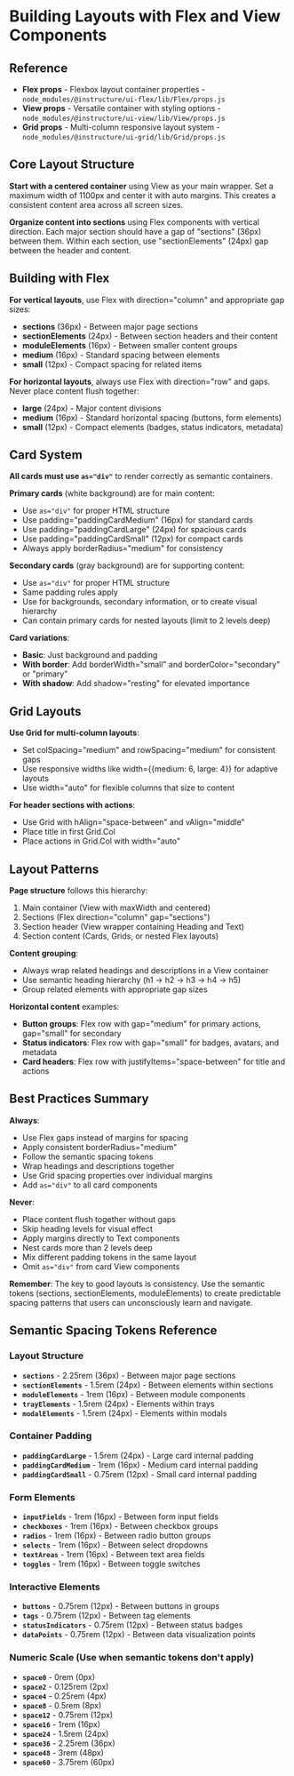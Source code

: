 # Building Layouts with Flex and View Components

## Reference

- **Flex props** - Flexbox layout container properties - `node_modules/@instructure/ui-flex/lib/Flex/props.js`
- **View props** - Versatile container with styling options - `node_modules/@instructure/ui-view/lib/View/props.js`
- **Grid props** - Multi-column responsive layout system - `node_modules/@instructure/ui-grid/lib/Grid/props.js`

## Core Layout Structure

**Start with a centered container** using View as your main wrapper. Set a maximum width of 1100px and center it with auto margins. This creates a consistent content area across all screen sizes.

**Organize content into sections** using Flex components with vertical direction. Each major section should have a gap of "sections" (36px) between them. Within each section, use "sectionElements" (24px) gap between the header and content.

## Building with Flex

**For vertical layouts**, use Flex with direction="column" and appropriate gap sizes:
- **sections** (36px) - Between major page sections
- **sectionElements** (24px) - Between section headers and their content
- **moduleElements** (16px) - Between smaller content groups
- **medium** (16px) - Standard spacing between elements
- **small** (12px) - Compact spacing for related items

**For horizontal layouts**, always use Flex with direction="row" and gaps. Never place content flush together:
- **large** (24px) - Major content divisions
- **medium** (16px) - Standard horizontal spacing (buttons, form elements)
- **small** (12px) - Compact elements (badges, status indicators, metadata)

## Card System

**All cards must use `as="div"`** to render correctly as semantic containers.

**Primary cards** (white background) are for main content:
- Use `as="div"` for proper HTML structure
- Use padding="paddingCardMedium" (16px) for standard cards
- Use padding="paddingCardLarge" (24px) for spacious cards
- Use padding="paddingCardSmall" (12px) for compact cards
- Always apply borderRadius="medium" for consistency

**Secondary cards** (gray background) are for supporting content:
- Use `as="div"` for proper HTML structure
- Same padding rules apply
- Use for backgrounds, secondary information, or to create visual hierarchy
- Can contain primary cards for nested layouts (limit to 2 levels deep)

**Card variations**:
- **Basic**: Just background and padding
- **With border**: Add borderWidth="small" and borderColor="secondary" or "primary"
- **With shadow**: Add shadow="resting" for elevated importance

## Grid Layouts

**Use Grid for multi-column layouts**:
- Set colSpacing="medium" and rowSpacing="medium" for consistent gaps
- Use responsive widths like width={{medium: 6, large: 4}} for adaptive layouts
- Use width="auto" for flexible columns that size to content

**For header sections with actions**:
- Use Grid with hAlign="space-between" and vAlign="middle"
- Place title in first Grid.Col
- Place actions in Grid.Col with width="auto"

## Layout Patterns

**Page structure** follows this hierarchy:
1. Main container (View with maxWidth and centered)
2. Sections (Flex direction="column" gap="sections")
3. Section header (View wrapper containing Heading and Text)
4. Section content (Cards, Grids, or nested Flex layouts)

**Content grouping**:
- Always wrap related headings and descriptions in a View container
- Use semantic heading hierarchy (h1 → h2 → h3 → h4 → h5)
- Group related elements with appropriate gap sizes

**Horizontal content** examples:
- **Button groups**: Flex row with gap="medium" for primary actions, gap="small" for secondary
- **Status indicators**: Flex row with gap="small" for badges, avatars, and metadata
- **Card headers**: Flex row with justifyItems="space-between" for title and actions

## Best Practices Summary

**Always**:
- Use Flex gaps instead of margins for spacing
- Apply consistent borderRadius="medium"
- Follow the semantic spacing tokens
- Wrap headings and descriptions together
- Use Grid spacing properties over individual margins
- Add `as="div"` to all card components

**Never**:
- Place content flush together without gaps
- Skip heading levels for visual effect
- Apply margins directly to Text components
- Nest cards more than 2 levels deep
- Mix different padding tokens in the same layout
- Omit `as="div"` from card View components

**Remember**: The key to good layouts is consistency. Use the semantic tokens (sections, sectionElements, moduleElements) to create predictable spacing patterns that users can unconsciously learn and navigate.

## Semantic Spacing Tokens Reference

### Layout Structure
- **`sections`** - 2.25rem (36px) - Between major page sections
- **`sectionElements`** - 1.5rem (24px) - Between elements within sections
- **`moduleElements`** - 1rem (16px) - Between module components
- **`trayElements`** - 1.5rem (24px) - Elements within trays
- **`modalElements`** - 1.5rem (24px) - Elements within modals

### Container Padding
- **`paddingCardLarge`** - 1.5rem (24px) - Large card internal padding
- **`paddingCardMedium`** - 1rem (16px) - Medium card internal padding
- **`paddingCardSmall`** - 0.75rem (12px) - Small card internal padding

### Form Elements
- **`inputFields`** - 1rem (16px) - Between form input fields
- **`checkboxes`** - 1rem (16px) - Between checkbox groups
- **`radios`** - 1rem (16px) - Between radio button groups
- **`selects`** - 1rem (16px) - Between select dropdowns
- **`textAreas`** - 1rem (16px) - Between text area fields
- **`toggles`** - 1rem (16px) - Between toggle switches

### Interactive Elements
- **`buttons`** - 0.75rem (12px) - Between buttons in groups
- **`tags`** - 0.75rem (12px) - Between tag elements
- **`statusIndicators`** - 0.75rem (12px) - Between status badges
- **`dataPoints`** - 0.75rem (12px) - Between data visualization points

### Numeric Scale (Use when semantic tokens don't apply)
- **`space0`** - 0rem (0px)
- **`space2`** - 0.125rem (2px)
- **`space4`** - 0.25rem (4px)
- **`space8`** - 0.5rem (8px)
- **`space12`** - 0.75rem (12px)
- **`space16`** - 1rem (16px)
- **`space24`** - 1.5rem (24px)
- **`space36`** - 2.25rem (36px)
- **`space48`** - 3rem (48px)
- **`space60`** - 3.75rem (60px)
